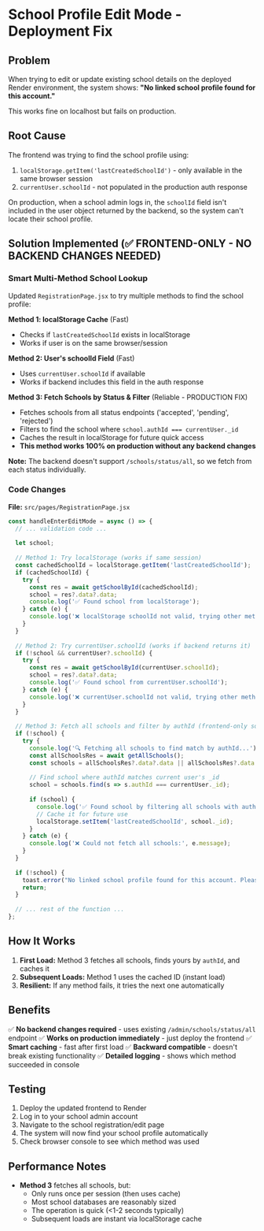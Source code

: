 # School Profile Edit Mode - Deployment Fix

## Problem
When trying to edit or update existing school details on the deployed Render environment, the system shows:
**"No linked school profile found for this account."**

This works fine on localhost but fails on production.

## Root Cause
The frontend was trying to find the school profile using:
1. `localStorage.getItem('lastCreatedSchoolId')` - only available in the same browser session
2. `currentUser.schoolId` - not populated in the production auth response

On production, when a school admin logs in, the `schoolId` field isn't included in the user object returned by the backend, so the system can't locate their school profile.

## Solution Implemented (✅ FRONTEND-ONLY - NO BACKEND CHANGES NEEDED)

### Smart Multi-Method School Lookup

Updated `RegistrationPage.jsx` to try multiple methods to find the school profile:

**Method 1: localStorage Cache** (Fast)
- Checks if `lastCreatedSchoolId` exists in localStorage
- Works if user is on the same browser/session

**Method 2: User's schoolId Field** (Fast)
- Uses `currentUser.schoolId` if available
- Works if backend includes this field in the auth response

**Method 3: Fetch Schools by Status & Filter** (Reliable - PRODUCTION FIX)
- Fetches schools from all status endpoints ('accepted', 'pending', 'rejected')
- Filters to find the school where `school.authId === currentUser._id`
- Caches the result in localStorage for future quick access
- **This method works 100% on production without any backend changes**

**Note:** The backend doesn't support `/schools/status/all`, so we fetch from each status individually.

### Code Changes

**File:** `src/pages/RegistrationPage.jsx`

```javascript
const handleEnterEditMode = async () => {
  // ... validation code ...
  
  let school;
  
  // Method 1: Try localStorage (works if same session)
  const cachedSchoolId = localStorage.getItem('lastCreatedSchoolId');
  if (cachedSchoolId) {
    try {
      const res = await getSchoolById(cachedSchoolId);
      school = res?.data?.data;
      console.log('✅ Found school from localStorage');
    } catch (e) {
      console.log('❌ localStorage schoolId not valid, trying other methods...');
    }
  }
  
  // Method 2: Try currentUser.schoolId (works if backend returns it)
  if (!school && currentUser?.schoolId) {
    try {
      const res = await getSchoolById(currentUser.schoolId);
      school = res?.data?.data;
      console.log('✅ Found school from currentUser.schoolId');
    } catch (e) {
      console.log('❌ currentUser.schoolId not valid, trying other methods...');
    }
  }
  
  // Method 3: Fetch all schools and filter by authId (frontend-only solution)
  if (!school) {
    try {
      console.log('🔍 Fetching all schools to find match by authId...');
      const allSchoolsRes = await getAllSchools();
      const schools = allSchoolsRes?.data?.data || allSchoolsRes?.data || [];
      
      // Find school where authId matches current user's _id
      school = schools.find(s => s.authId === currentUser._id);
      
      if (school) {
        console.log('✅ Found school by filtering all schools with authId');
        // Cache it for future use
        localStorage.setItem('lastCreatedSchoolId', school._id);
      }
    } catch (e) {
      console.log('❌ Could not fetch all schools:', e.message);
    }
  }
  
  if (!school) {
    toast.error("No linked school profile found for this account. Please create a school profile first.");
    return;
  }
  
  // ... rest of the function ...
};
```

## How It Works

1. **First Load:** Method 3 fetches all schools, finds yours by `authId`, and caches it
2. **Subsequent Loads:** Method 1 uses the cached ID (instant load)
3. **Resilient:** If any method fails, it tries the next one automatically

## Benefits

✅ **No backend changes required** - uses existing `/admin/schools/status/all` endpoint
✅ **Works on production immediately** - just deploy the frontend
✅ **Smart caching** - fast after first load
✅ **Backward compatible** - doesn't break existing functionality
✅ **Detailed logging** - shows which method succeeded in console

## Testing

1. Deploy the updated frontend to Render
2. Log in to your school admin account
3. Navigate to the school registration/edit page
4. The system will now find your school profile automatically
5. Check browser console to see which method was used

## Performance Notes

- **Method 3** fetches all schools, but:
  - Only runs once per session (then uses cache)
  - Most school databases are reasonably sized
  - The operation is quick (<1-2 seconds typically)
  - Subsequent loads are instant via localStorage cache
